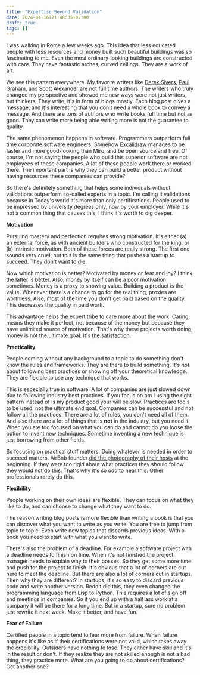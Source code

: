 ```yaml
---
title: "Expertise Beyond Validation"
date: 2024-04-16T21:48:35+02:00
draft: true
tags: []
---
```


I was walking in Rome a few weeks ago.
This idea that less educated people with less resources and money built such beautiful buildings was so fascinating to me.
Even the most ordinary-looking buildings are constructed with care.
They have fantastic arches, curved ceilings.
They are a work of art.

We see this pattern everywhere.
My favorite writers like [Derek Sivers](https://sive.rs/), [Paul Graham](http://www.paulgraham.com/articles.html), and [Scott Alexander](https://slatestarcodex.com/) are not full time authors.
The writers who truly changed my perspective and showed me new ways were not just writers, but thinkers.
They write, it's in form of blogs mostly.
Each blog post gives a message, and it's interesting that you don't need a whole book to convey a message.
And there are tons of authors who write books full time but not as good.
They can write more being able writing more is not the guarantee to quality.

The same phenomenon happens in software.
Programmers outperform full time corporate software engineers.
Somehow [Excalidraw](https://github.com/excalidraw/excalidraw) manages to be faster and more good-looking than Miro, and be open source and free.
Of course, I'm not saying the people who build this superior software are not employees of these companies.
A lot of these people work there or worked there.
The important part is why they can build a better product without having resources these companies can provide?

So there's definitely something that helps some individuals without validations outperform so-called experts in a topic.
I'm calling it validations because in Today's world it's more than only certifications.
People used to be impressed by university degrees only, now by your employer.
While it's not a common thing that causes this, I think it's worth to dig deeper.

**Motivation**

Pursuing mastery and perfection requires strong motivation.
It's either (a) an external force, as with ancient builders who constructed for the king, or (b) intrinsic motivation.
Both of these forces are really strong.
The first one sounds very cruel, but this is the same thing that pushes a startup to succeed.
They don't want to [die](https://paulgraham.com/die.html).

Now which motivation is better?
Motivated by money or fear and joy?
I think the latter is better.
Also, money by itself can be a poor motivation sometimes.
Money is a proxy to showing value.
Building a product is the value.
Whenever there's a chance to go for the real thing, proxies are worthless.
Also, most of the time you don't get paid based on the quality.
This decreases the quality in paid work.

This advantage helps the expert tribe to care more about the work.
Caring means they make it perfect, not because of the money but because they have unlimited source of motivation.
That's why these projects worth doing, money is not the ultimate goal.
It's [the satisfaction](https://world.hey.com/dhh/it-must-be-worth-it-even-if-it-doesn-t-work-1e7f49fc).

**Practicality**

People coming without any background to a topic to do something don't know the rules and frameworks.
They are there to build something.
It's not about following best practices or showing off your theoretical knowledge.
They are flexible to use any technique that works.

This is especially true in software.
A lot of companies are just slowed down due to following industry best practices.
If you focus on am I using the right pattern instead of is my product good your will be slow.
Practices are tools to be used, not the ultimate end goal.
Companies can be successful and not follow all the practices.
There are a lot of rules, you don't need all of them.
And also there are a lot of things that is **not** in the industry, but you need it.
When you are too focused on what you can do and cannot do you loose the option to invent new techniques.
Sometime inventing a new technique is just borrowing from other fields.

So focusing on practical stuff matters.
Doing whatever is needed in order to succeed matters.
AirBnb founder [did the photography of their hosts](https://twitter.com/StartupArchive_/status/1737446769519124584) at the beginning.
If they were too rigid about what practices they should follow they would not do this.
That's why it's so odd to hear this.
Other professionals rarely do this.

**Flexibility**

People working on their own ideas are flexible.
They can focus on what they like to do, and can choose to change what they want to do.

The reason writing blog posts is more flexible than writing a book is that you can discover what you want to write as you write.
You are free to jump from topic to topic.
Even write new topics that discards previous ideas.
With a book you need to start with what you want to write.

There's also the problem of a deadline.
For example a software project with a deadline needs to finish on time.
When it's not finished the project manager needs to explain why to their bosses.
So they get some more time and push for the project to finish.
It's obvious that a lot of corners are cut here to meet the deadline.
But there are also a lot of corners cut in startups.
Then why they are different?
In startups, it's so easy to discard previous code and write another version.
Reddit did this, they even changed the programming language from Lisp to Python.
This requires a lot of sign off and meetings in companies.
So if you end up with a half ass work at a company it will be there for a long time.
But in a startup, sure no problem just rewrite it next week.
Make it better, and have fun.

**Fear of Failure**

Certified people in a topic tend to fear more from failure.
When failure happens it's like as if their certifications were not valid, which takes away the credibility.
Outsiders have nothing to lose.
They either have skill and it's in the result or don't.
If they realize they are not skilled enough is not a bad thing, they practice more.
What are you going to do about certifications? Get another one?
